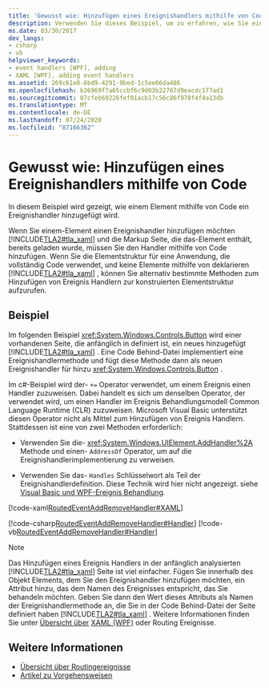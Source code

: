 ```yaml
---
title: 'Gewusst wie: Hinzufügen eines Ereignishandlers mithilfe von Code'
description: Verwenden Sie dieses Beispiel, um zu erfahren, wie Sie einem Element in Windows Presentation Foundation einen Ereignishandler hinzufügen, indem Sie Code verwenden, anstatt ihn mithilfe von XAML zu deklarieren.
ms.date: 03/30/2017
dev_langs:
- csharp
- vb
helpviewer_keywords:
- event handlers [WPF], adding
- XAML [WPF], adding event handlers
ms.assetid: 269c61e0-6bd9-4291-9bed-1c5ee66da486
ms.openlocfilehash: b36969f7a65ccbf6c9d03b22767d9eacdc177ad1
ms.sourcegitcommit: 87cfeb69226fef01acb17c56c86f978f4f4a13db
ms.translationtype: MT
ms.contentlocale: de-DE
ms.lasthandoff: 07/24/2020
ms.locfileid: "87166362"
---
```

# <a name="how-to-add-an-event-handler-using-code"></a>Gewusst wie: Hinzufügen eines Ereignishandlers mithilfe von Code
In diesem Beispiel wird gezeigt, wie einem Element mithilfe von Code ein Ereignishandler hinzugefügt wird.  
  
 Wenn Sie einem-Element einen Ereignishandler hinzufügen möchten [!INCLUDE[TLA2#tla_xaml](../../../../includes/tla2sharptla-xaml-md.md)] und die Markup Seite, die das-Element enthält, bereits geladen wurde, müssen Sie den Handler mithilfe von Code hinzufügen. Wenn Sie die Elementstruktur für eine Anwendung, die vollständig Code verwendet, und keine Elemente mithilfe von deklarieren [!INCLUDE[TLA2#tla_xaml](../../../../includes/tla2sharptla-xaml-md.md)] , können Sie alternativ bestimmte Methoden zum Hinzufügen von Ereignis Handlern zur konstruierten Elementstruktur aufzurufen.  
  
## <a name="example"></a>Beispiel  
 Im folgenden Beispiel <xref:System.Windows.Controls.Button> wird einer vorhandenen Seite, die anfänglich in definiert ist, ein neues hinzugefügt [!INCLUDE[TLA2#tla_xaml](../../../../includes/tla2sharptla-xaml-md.md)] . Eine Code Behind-Datei implementiert eine Ereignishandlermethode und fügt diese Methode dann als neuen Ereignishandler für hinzu <xref:System.Windows.Controls.Button> .  
  
 Im c#-Beispiel wird der- `+=` Operator verwendet, um einem Ereignis einen Handler zuzuweisen. Dabei handelt es sich um denselben Operator, der verwendet wird, um einen Handler im Ereignis Behandlungsmodell Common Language Runtime (CLR) zuzuweisen. Microsoft Visual Basic unterstützt diesen Operator nicht als Mittel zum Hinzufügen von Ereignis Handlern. Stattdessen ist eine von zwei Methoden erforderlich:  
  
- Verwenden Sie die- <xref:System.Windows.UIElement.AddHandler%2A> Methode und einen- `AddressOf` Operator, um auf die Ereignishandlerimplementierung zu verweisen.  
  
- Verwenden Sie das- `Handles` Schlüsselwort als Teil der Ereignishandlerdefinition. Diese Technik wird hier nicht angezeigt. siehe [Visual Basic und WPF-Ereignis Behandlung](visual-basic-and-wpf-event-handling.md).  
  
 [!code-xaml[RoutedEventAddRemoveHandler#XAML](~/samples/snippets/csharp/VS_Snippets_Wpf/RoutedEventAddRemoveHandler/CSharp/default.xaml#xaml)]  
  
 [!code-csharp[RoutedEventAddRemoveHandler#Handler](~/samples/snippets/csharp/VS_Snippets_Wpf/RoutedEventAddRemoveHandler/CSharp/default.xaml.cs#handler)]
 [!code-vb[RoutedEventAddRemoveHandler#Handler](~/samples/snippets/visualbasic/VS_Snippets_Wpf/RoutedEventAddRemoveHandler/VisualBasic/default.xaml.vb#handler)]  
  
> [!NOTE]
> Das Hinzufügen eines Ereignis Handlers in der anfänglich analysierten [!INCLUDE[TLA2#tla_xaml](../../../../includes/tla2sharptla-xaml-md.md)] Seite ist viel einfacher. Fügen Sie innerhalb des Objekt Elements, dem Sie den Ereignishandler hinzufügen möchten, ein Attribut hinzu, das dem Namen des Ereignisses entspricht, das Sie behandeln möchten. Geben Sie dann den Wert dieses Attributs als Namen der Ereignishandlermethode an, die Sie in der Code Behind-Datei der Seite definiert haben [!INCLUDE[TLA2#tla_xaml](../../../../includes/tla2sharptla-xaml-md.md)] . Weitere Informationen finden Sie unter [Übersicht über](routed-events-overview.md) [XAML (WPF)](../../../desktop-wpf/fundamentals/xaml.md) oder Routing Ereignisse.  
  
## <a name="see-also"></a>Weitere Informationen

- [Übersicht über Routingereignisse](routed-events-overview.md)
- [Artikel zu Vorgehensweisen](events-how-to-topics.md)
